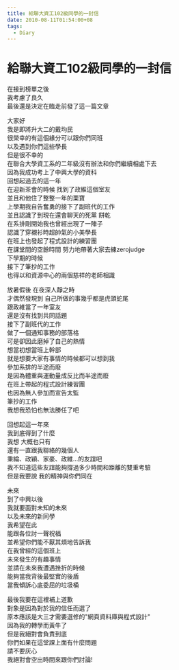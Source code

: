 ```yaml
---
title: 給聯大資工102級同學的一封信
date: 2010-08-11T01:54:00+08
tags:
  - Diary
---
```

# 給聯大資工102級同學的一封信

在接到榜單之後  
我考慮了良久  
最後還是決定在臨走前發了這一篇文章  
  
大家好  
我是即將升大二的戴均民  
很榮幸的有這個緣分可以跟你們同班  
以及遇到你們這些學長  
但是很不幸的  
在聯合大學資工系的二年級沒有辦法和你們繼續相處下去  
因為我成功考上了中興大學的資科  
回想起過去的這一年  
在迎新茶會的時候 找到了政維這個室友  
並且和他住了整整一年的栗寶  
上學期我自告奮勇的接下了副班代的工作  
並且認識了到現在還會聊天的死黨 餅乾  
在系排剛開始我也曾經出現了一陣子  
認識了穿襯衫時超帥氣的小美學長  
在班上也發起了程式設計的練習團  
在課堂間的空餘時間 努力地帶著大家去練zerojudge  
下學期的時候  
接下了筆抄的工作  
也得以和資源中心的兩個慈祥的老師相識  
  
放暑假後 在夜深人靜之時  
才偶然發現到 自己所做的事幾乎都是虎頭蛇尾  
跟政維當了一年室友  
還是沒有找到共同話題  
接下了副班代的工作  
做了一個通知事務的部落格  
可是卻因此磨掉了自己的熱情  
想當初想當班上幹部  
就是想要大家有事情的時候都可以想到我  
參加系排的半途而廢  
是因為體重與運動量成反比而半途而廢  
在班上帶起的程式設計練習團  
也因為無人參加而宣告太監  
筆抄的工作  
我想我恐怕也無法勝任了吧  
  
回想起這一年來  
我到底得到了什麼  
我想 大概也只有  
還有一直跟我聯絡的幾個人  
秉綸、政穎、家豪、政維...的友誼吧  
我不知道這些友誼能夠撐過多少時間和距離的雙重考驗  
但是我要說 我的精神與你們同在  
  
未來  
到了中興以後  
我就要面對未知的未來  
以及未來的新同學  
我希望在此  
能跟各位討一聲祝福  
並希望你們能不厭其煩地告訴我  
在我曾經的這個班上  
未來發生的有趣事情  
並請在未來我遭遇挫折的時候  
能夠當我背後最堅實的後盾  
當我傾訴心底委屈的垃圾桶  
  
最後我要在這裡補上道歉  
對象是因為對於我的信任而選了  
原本應該是大三才需要選修的"網頁資料庫與程式設計"  
因為我的轉學而黃牛了  
但是我絕對會負責到底  
你們如果在這堂課上面有什麼問題  
請不要灰心  
我絕對會空出時間來跟你們討論!
